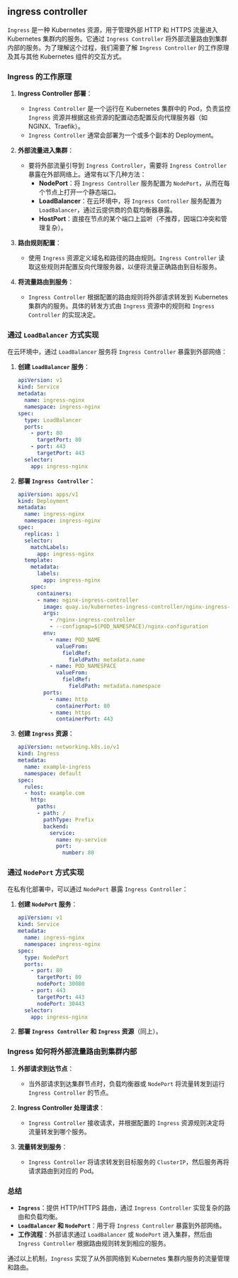 ## ingress controller
`Ingress` 是一种 Kubernetes 资源，用于管理外部 HTTP 和 HTTPS 流量进入 Kubernetes 集群内的服务。它通过 `Ingress Controller` 将外部流量路由到集群内部的服务。为了理解这个过程，我们需要了解 `Ingress Controller` 的工作原理及其与其他 Kubernetes 组件的交互方式。

### Ingress 的工作原理

1. **Ingress Controller 部署**：
   - `Ingress Controller` 是一个运行在 Kubernetes 集群中的 Pod，负责监控 `Ingress` 资源并根据这些资源的配置动态配置反向代理服务器（如 NGINX、Traefik）。
   - `Ingress Controller` 通常会部署为一个或多个副本的 Deployment。

2. **外部流量进入集群**：
   - 要将外部流量引导到 `Ingress Controller`，需要将 `Ingress Controller` 暴露在外部网络上。通常有以下几种方法：
     - **NodePort**：将 `Ingress Controller` 服务配置为 `NodePort`，从而在每个节点上打开一个静态端口。
     - **LoadBalancer**：在云环境中，将 `Ingress Controller` 服务配置为 `LoadBalancer`，通过云提供商的负载均衡器暴露。
     - **HostPort**：直接在节点的某个端口上监听（不推荐，因端口冲突和管理复杂）。

3. **路由规则配置**：
   - 使用 `Ingress` 资源定义域名和路径的路由规则。`Ingress Controller` 读取这些规则并配置反向代理服务器，以便将流量正确路由到目标服务。
   
4. **将流量路由到服务**：
   - `Ingress Controller` 根据配置的路由规则将外部请求转发到 Kubernetes 集群内的服务。具体的转发方式由 `Ingress` 资源中的规则和 `Ingress Controller` 的实现决定。

### 通过 `LoadBalancer` 方式实现

在云环境中，通过 `LoadBalancer` 服务将 `Ingress Controller` 暴露到外部网络：

1. **创建 `LoadBalancer` 服务**：
   ```yaml
   apiVersion: v1
   kind: Service
   metadata:
     name: ingress-nginx
     namespace: ingress-nginx
   spec:
     type: LoadBalancer
     ports:
       - port: 80
         targetPort: 80
       - port: 443
         targetPort: 443
     selector:
       app: ingress-nginx
   ```

2. **部署 `Ingress Controller`**：
   ```yaml
   apiVersion: apps/v1
   kind: Deployment
   metadata:
     name: ingress-nginx
     namespace: ingress-nginx
   spec:
     replicas: 1
     selector:
       matchLabels:
         app: ingress-nginx
     template:
       metadata:
         labels:
           app: ingress-nginx
       spec:
         containers:
         - name: nginx-ingress-controller
           image: quay.io/kubernetes-ingress-controller/nginx-ingress-controller:0.30.0
           args:
             - /nginx-ingress-controller
             - --configmap=$(POD_NAMESPACE)/nginx-configuration
           env:
             - name: POD_NAME
               valueFrom:
                 fieldRef:
                   fieldPath: metadata.name
             - name: POD_NAMESPACE
               valueFrom:
                 fieldRef:
                   fieldPath: metadata.namespace
           ports:
             - name: http
               containerPort: 80
             - name: https
               containerPort: 443
   ```

3. **创建 `Ingress` 资源**：
   ```yaml
   apiVersion: networking.k8s.io/v1
   kind: Ingress
   metadata:
     name: example-ingress
     namespace: default
   spec:
     rules:
     - host: example.com
       http:
         paths:
         - path: /
           pathType: Prefix
           backend:
             service:
               name: my-service
               port:
                 number: 80
   ```

### 通过 `NodePort` 方式实现

在私有化部署中，可以通过 `NodePort` 暴露 `Ingress Controller`：

1. **创建 `NodePort` 服务**：
   ```yaml
   apiVersion: v1
   kind: Service
   metadata:
     name: ingress-nginx
     namespace: ingress-nginx
   spec:
     type: NodePort
     ports:
       - port: 80
         targetPort: 80
         nodePort: 30080
       - port: 443
         targetPort: 443
         nodePort: 30443
     selector:
       app: ingress-nginx
   ```

2. **部署 `Ingress Controller` 和 `Ingress` 资源**（同上）。

### Ingress 如何将外部流量路由到集群内部

1. **外部请求到达节点**：
   - 当外部请求到达集群节点时，负载均衡器或 `NodePort` 将流量转发到运行 `Ingress Controller` 的节点。

2. **Ingress Controller 处理请求**：
   - `Ingress Controller` 接收请求，并根据配置的 `Ingress` 资源规则决定将流量转发到哪个服务。

3. **流量转发到服务**：
   - `Ingress Controller` 将请求转发到目标服务的 `ClusterIP`，然后服务再将请求路由到对应的 Pod。

### 总结

- **`Ingress`**：提供 HTTP/HTTPS 路由，通过 `Ingress Controller` 实现复杂的路由和负载均衡。
- **`LoadBalancer` 和 `NodePort`**：用于将 `Ingress Controller` 暴露到外部网络。
- **工作流程**：外部请求通过 `LoadBalancer` 或 `NodePort` 进入集群，然后由 `Ingress Controller` 根据路由规则转发到相应的服务。

通过以上机制，`Ingress` 实现了从外部网络到 Kubernetes 集群内服务的流量管理和路由。